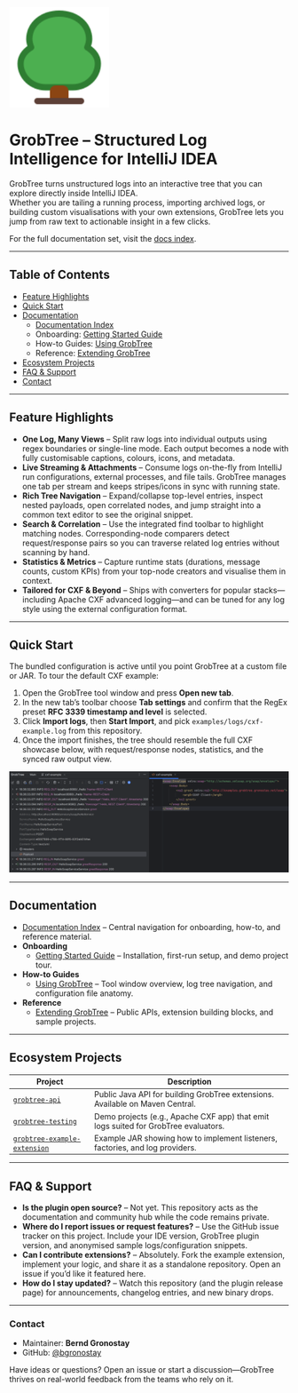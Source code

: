 <img src="docs/images/tree64.svg" alt="GrobTree Icon" width="180" />

# GrobTree – Structured Log Intelligence for IntelliJ IDEA

GrobTree turns unstructured logs into an interactive tree that you can explore directly inside IntelliJ IDEA.  
Whether you are tailing a running process, importing archived logs, or building custom visualisations with your own extensions, GrobTree lets you jump from raw text to actionable insight in a few clicks.

For the full documentation set, visit the [docs index](./docs/README.md).

---

## Table of Contents
- [Feature Highlights](#feature-highlights)
- [Quick Start](#quick-start)
- [Documentation](#documentation)
  - [Documentation Index](./docs/README.md)
  - Onboarding: [Getting Started Guide](./docs/getting-started.md)
  - How-to Guides: [Using GrobTree](./docs/using-grobtree.md)
  - Reference: [Extending GrobTree](./docs/extending-grobtree.md)
- [Ecosystem Projects](#ecosystem-projects)
- [FAQ & Support](#faq--support)
- [Contact](#contact)

---

## Feature Highlights
- **One Log, Many Views** – Split raw logs into individual outputs using regex boundaries or single-line mode. Each output becomes a node with fully customisable captions, colours, icons, and metadata.
- **Live Streaming & Attachments** – Consume logs on-the-fly from IntelliJ run configurations, external processes, and file tails. GrobTree manages one tab per stream and keeps stripes/icons in sync with running state.
- **Rich Tree Navigation** – Expand/collapse top-level entries, inspect nested payloads, open correlated nodes, and jump straight into a common text editor to see the original snippet.
- **Search & Correlation** – Use the integrated find toolbar to highlight matching nodes. Corresponding-node comparers detect request/response pairs so you can traverse related log entries without scanning by hand.
- **Statistics & Metrics** – Capture runtime stats (durations, message counts, custom KPIs) from your top-node creators and visualise them in context.
- **Tailored for CXF & Beyond** – Ships with converters for popular stacks—including Apache CXF advanced logging—and can be tuned for any log style using the external configuration format.

---

## Quick Start
The bundled configuration is active until you point GrobTree at a custom file or JAR. To tour the default CXF example:

1. Open the GrobTree tool window and press **Open new tab**.  
2. In the new tab’s toolbar choose **Tab settings** and confirm that the RegEx preset **RFC 3339 timestamp and level** is selected.  
3. Click **Import logs**, then **Start Import**, and pick `examples/logs/cxf-example.log` from this repository.  
4. Once the import finishes, the tree should resemble the full CXF showcase below, with request/response nodes, statistics, and the synced raw output view.  

![Full GrobTree View with CXF Demo Output](docs/images/FullScreenCxfExample.png)

---

## Documentation
- [Documentation Index](./docs/README.md) – Central navigation for onboarding, how-to, and reference material.
- **Onboarding**
  - [Getting Started Guide](./docs/getting-started.md) – Installation, first-run setup, and demo project tour.
- **How-to Guides**
  - [Using GrobTree](./docs/using-grobtree.md) – Tool window overview, log tree navigation, and configuration file anatomy.
- **Reference**
  - [Extending GrobTree](./docs/extending-grobtree.md) – Public APIs, extension building blocks, and sample projects.

---

## Ecosystem Projects
| Project | Description |
| ------- | ----------- |
| [`grobtree-api`](https://central.sonatype.com/artifact/net.gronostay.grobtree/grobtree-api) | Public Java API for building GrobTree extensions. Available on Maven Central. |
| [`grobtree-testing`](https://github.com/bgronostay/grobtree-testing) | Demo projects (e.g., Apache CXF app) that emit logs suited for GrobTree evaluators. |
| [`grobtree-example-extension`](https://github.com/bgronostay/grobtree-example-extension) | Example JAR showing how to implement listeners, factories, and log providers. |

---

## FAQ & Support
- **Is the plugin open source?** – Not yet. This repository acts as the documentation and community hub while the code remains private.
- **Where do I report issues or request features?** – Use the GitHub issue tracker on this project. Include your IDE version, GrobTree plugin version, and anonymised sample logs/configuration snippets.
- **Can I contribute extensions?** – Absolutely. Fork the example extension, implement your logic, and share it as a standalone repository. Open an issue if you’d like it featured here.
- **How do I stay updated?** – Watch this repository (and the plugin release page) for announcements, changelog entries, and new binary drops.

---

### Contact
- Maintainer: **Bernd Gronostay**
- GitHub: [@bgronostay](https://github.com/bgronostay)

Have ideas or questions? Open an issue or start a discussion—GrobTree thrives on real-world feedback from the teams who rely on it.
